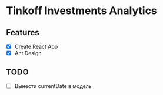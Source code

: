# Tinkoff Investments Analytics

## Features

- [x] Create React App
- [x] Ant Design

## TODO

- [ ] Вынести currentDate в модель
